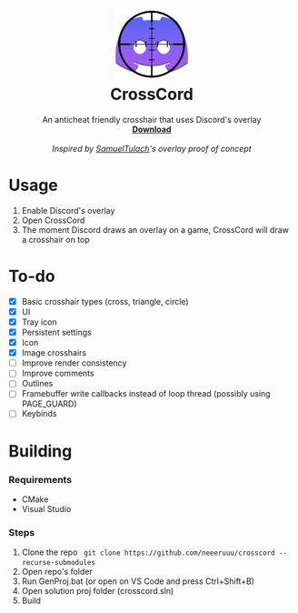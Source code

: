 <h1 align="center">
    <img src="resources/icon.png" alt="icon" width="128" height="128">
    <br/>
    <b>CrossCord</b>
</h1>

<p align="center">
    An anticheat friendly crosshair that uses Discord's overlay
    <br/>
    <a href="https://github.com/neeeruuu/crosscord/releases/latest"><b>Download</b></a>
    <br/>
    <br/>
    <i>Inspired by <a href="https://github.com/SamuelTulach">SamuelTulach</a>'s overlay proof of concept</i>
</p>


# Usage
1. Enable Discord's overlay
2. Open CrossCord
3. The moment Discord draws an overlay on a game, CrossCord will draw a crosshair on top

# To-do
- [x] Basic crosshair types (cross, triangle, circle)
- [x] UI
- [x] Tray icon
- [x] Persistent settings
- [x] Icon
- [x] Image crosshairs
- [ ] Improve render consistency
- [ ] Improve comments
- [ ] Outlines
- [ ] Framebuffer write callbacks instead of loop thread (possibly using PAGE_GUARD)
- [ ] Keybinds

# Building
### Requirements
* CMake
* Visual Studio

### Steps
1. Clone the repo ````
git clone https://github.com/neeeruuu/crosscord --recurse-submodules````
2. Open repo's folder
3. Run GenProj.bat (or open on VS Code and press Ctrl+Shift+B)
4. Open solution proj folder (crosscord.sln)
5. Build
